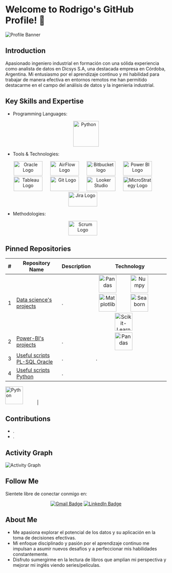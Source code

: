 # Welcome to Rodrigo's GitHub Profile! 👋

![Profile Banner](link_to_profile_banner_image)

## Introduction
Apasionado ingeniero industrial en formación con una sólida experiencia como analista de datos en Dicsys S.A, una destacada empresa en Córdoba, Argentina. Mi entusiasmo por el aprendizaje continuo y mi habilidad para trabajar de manera efectiva en entornos remotos me han permitido destacarme en el campo del análisis de datos y la ingeniería industrial.



## Key Skills and Expertise

- Programming Languages:

<div id="badges" align="center">
  <img src="https://miro.medium.com/v2/resize:fit:1400/1*lSTuwS4exV_s__kcShxk8w.png" alt="Python" style="width: 80px; height: 80px;"/>
</div>

- Tools & Technologies:

<div align="center">
  <img src="https://logos-world.net/wp-content/uploads/2020/09/Oracle-Logo-1995-Present.png" alt="Oracle Logo" style="width: 90px; height: 45px; margin-right: 20px;" />
  
  <img src="https://airflow.apache.org/images/feature-image.png" alt="AirFlow Logo" style="width: 90px; height: 45px; margin-right: 20px;" />

  <img src="https://img-0.journaldunet.com/CpdkjiDgwxfhkVphP4Aae5WhnIQ=/540x/smart/b4f92d7c8461431d9e966a245a222145/ccmcms-jdn/11552839.jpg" alt="Bitbucket logo" style="width: 90px; height: 45px; margin-right: 20px;" />
  
  <img style="width: 90px; height: 45px; margin-right: 20px;" src="https://koesio.com/wp-content/uploads/2021/07/160-power-bi-logo.jpg" alt="Power BI Logo" />  
  
  <img style="width: 90px; height: 45px; margin-right: 20px;" src="https://logowik.com/content/uploads/images/tableau-software.jpg" alt="Tableau Logo" />  
  
  <img src="https://miro.medium.com/v2/resize:fit:1400/1*-Yj3HpcmEuO7brKrfrdhOA.png" alt="Git Logo" style="width: 90px; height: 45px; margin-right: 20px;" />

  <img src="https://styles.redditmedia.com/t5_36mqa/styles/communityIcon_392fktd7xfm61.png" alt="Looker Studio" style="width: 90px; height: 45px; margin-right: 20px;" />

  <img src="https://logowik.com/content/uploads/images/microstrategy2962.logowik.com.webp" alt="MicroStrategy Logo" style="width: 90px; height: 45px; margin-right: 20px;" />

  <img src="https://i.pinimg.com/1200x/31/29/0f/31290fab02bf2e2056abf43067256731.jpg" alt="Jira Logo" style="width: 90px; height: 45px; margin-right: 20px;" />
</div>


- Methodologies:

<div align="center">
  <img src="https://metodologiascrum.readthedocs.io/en/latest/_images/scrumlogo.png" alt="Scrum Logo" style="width: 90px; height: 45px; margin-right: 20px;" />
</div>


## Pinned Repositories

| #   | Repository Name                | Description                                     | Technology |
| --- | ------------------------------ | ----------------------------------------------- | ---------- |
| 1   | [Data science's projects](https://github.com/RodriNico2206/Data-science-s-projects/tree/master) | .               | <div align="center"> <img style="width: 55px; height: 55px; margin-right: 40px;"  src="https://cdn.openwebinars.net/media/fbads-pandas.jpg" alt="Pandas"> <img style="width: 55px; height: 55px; margin-right: 40px;" src="https://user-images.githubusercontent.com/5201843/67641199-7051e700-f926-11e9-9920-56cf953c073a.png" alt="Numpy"> <img style="width: 55px; height: 55px; margin-right: 40px;" src="https://helve-blog.com/images/icon/matplotlib.png" alt="Matplotlib"> <img style="width: 55px; height: 55px; margin-right: 40px;" src="https://i.pinimg.com/474x/cc/aa/c9/ccaac9b2ce19a131fa386c3b7cc0c923.jpg" alt="Seaborn"> <img style="width: 55px; height: 55px; margin-right: 40px;" src="https://globetechsoft.com/wp-content/uploads/2023/04/png-clipart-logo-scikit-learn-python-github-machine-learning-text-orange-300x201.png" alt="Scikit-Learn"> </div> |
| 2   | [Power-BI's projects](https://github.com/RodriNico2206/Power-BI) | .               | <div align="center"> <img style="width: 55px; height: 55px; margin-right: 40px;"  src="https://koesio.com/wp-content/uploads/2021/07/160-power-bi-logo.jpg" alt="Pandas"> </div> |
| 3   | [Useful scripts PL-SQL Oracle](https://github.com/RodriNico2206/Handy_scripts_sql) | .               | . |
| 4   | [Useful scripts Python](https://github.com/RodriNico2206/Handy_scripts_python) | .               | <div id="badges" align="center">
  <img style="width: 55px; height: 55px; margin-right: 40px;"  src="https://miro.medium.com/v2/resize:fit:1400/1*lSTuwS4exV_s__kcShxk8w.png" alt="Python">
</div> |


## Contributions
- .
- .

## Activity Graph
![Activity Graph](link_to_activity_graph_image)

## Follow Me
Sientete libre de conectar conmigo en:
<div id="badges" align="center">
  <a href="mailto:rodrigo.n.ayala18@gmail.com"><img src="https://img.shields.io/badge/Gmail-D14836?style=for-the-badge&logo=gmail&logoColor=white" alt="Gmail Badge"/></a>  
  <a href="https://www.linkedin.com/in/arodrigonicolas/"><img src="https://img.shields.io/badge/LinkedIn-blue?style=for-the-badge&logo=linkedin&logoColor=white" alt="LinkedIn Badge"/></a>
</div>


## About Me

- Me apasiona explorar el potencial de los datos y su aplicación en la toma de decisiones efectivas.
- Mi enfoque disciplinado y pasión por el aprendizaje continuo me impulsan a asumir nuevos desafíos y a perfeccionar mis habilidades constantemente.
- Disfruto sumergirme en la lectura de libros que amplían mi perspectiva y mejorar mi inglés viendo series/películas.
